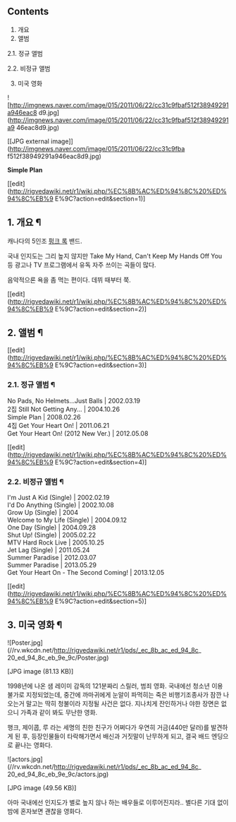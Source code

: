 ## Contents

    

1. 개요 
2. 앨범 
    

2.1. 정규 앨범

2.2. 비정규 앨범

3. 미국 영화 

![http://imgnews.naver.com/image/015/2011/06/22/cc31c9fbaf512f38949291a946eac8
d9.jpg](http://imgnews.naver.com/image/015/2011/06/22/cc31c9fbaf512f38949291a9
46eac8d9.jpg)

[[JPG external image]](http://imgnews.naver.com/image/015/2011/06/22/cc31c9fba
f512f38949291a946eac8d9.jpg)

**Simple Plan**

[[edit](http://rigvedawiki.net/r1/wiki.php/%EC%8B%AC%ED%94%8C%20%ED%94%8C%EB%9
E%9C?action=edit&section=1)]

## 1. 개요 ¶

  

캐나다의 5인조 [펑크 록](%ED%8E%91%ED%81%AC%20%EB%A1%9D.md) 밴드.

  

국내 인지도는 그리 높지 않지만 Take My Hand, Can't Keep My Hands Off You 등 광고나 TV 프로그램에서 유독
자주 쓰이는 곡들이 많다.

  

음악적으론 욕을 좀 먹는 편이다. 데뷔 때부터 쭉.

  

[[edit](http://rigvedawiki.net/r1/wiki.php/%EC%8B%AC%ED%94%8C%20%ED%94%8C%EB%9
E%9C?action=edit&section=2)]

## 2. 앨범 ¶

[[edit](http://rigvedawiki.net/r1/wiki.php/%EC%8B%AC%ED%94%8C%20%ED%94%8C%EB%9
E%9C?action=edit&section=3)]

### 2.1. 정규 앨범 ¶

  

No Pads, No Helmets...Just Balls | 2002.03.19  
2집 Still Not Getting Any... | 2004.10.26  
Simple Plan | 2008.02.26  
4집 Get Your Heart On! | 2011.06.21  
Get Your Heart On! (2012 New Ver.) | 2012.05.08

  

[[edit](http://rigvedawiki.net/r1/wiki.php/%EC%8B%AC%ED%94%8C%20%ED%94%8C%EB%9
E%9C?action=edit&section=4)]

### 2.2. 비정규 앨범 ¶

  

I'm Just A Kid (Single) | 2002.02.19  
I'd Do Anything (Single) | 2002.10.08  
Grow Up (Single) | 2004  
Welcome to My Life (Single) | 2004.09.12  
One Day (Single) | 2004.09.28  
Shut Up! (Single) | 2005.02.22  
MTV Hard Rock Live | 2005.10.25  
Jet Lag (Single) | 2011.05.24  
Summer Paradise | 2012.03.07  
Summer Paradise | 2013.05.29  
Get Your Heart On - The Second Coming! | 2013.12.05

  
  
  

[[edit](http://rigvedawiki.net/r1/wiki.php/%EC%8B%AC%ED%94%8C%20%ED%94%8C%EB%9
E%9C?action=edit&section=5)]

## 3. 미국 영화 ¶

![Poster.jpg](//rv.wkcdn.net/http://rigvedawiki.net/r1/pds/_ec_8b_ac_ed_94_8c_
20_ed_94_8c_eb_9e_9c/Poster.jpg)

[JPG image (81.13 KB)]

  
1998년에 나온 샘 레이미 감독의 121분짜리 스릴러, 범죄 영화. 국내에선 청소년 이용 불가로 지정되었는데, 중간에 까마귀에게 눈알이
파먹히는 죽은 비행기조종사가 잠깐 나오는거 말고는 딱히 청불이라 지정될 사건은 없다. 지나치게 잔인하거나 야한 장면은 없으니 가족과 같이
봐도 무난한 영화.

  

행크, 제이콥, 루 라는 세명의 친한 친구가 어쩌다가 우연히 거금(440만 달러)를 발견하게 된 후, 등장인물들이 타락해가면서 배신과
거짓말이 난무하게 되고, 결국 배드 엔딩으로 끝나는 영화다.

  

![actors.jpg](//rv.wkcdn.net/http://rigvedawiki.net/r1/pds/_ec_8b_ac_ed_94_8c_
20_ed_94_8c_eb_9e_9c/actors.jpg)

[JPG image (49.56 KB)]

  

아마 국내에선 인지도가 별로 높지 않나 하는 배우들로 이루어진지라.. 별다른 기대 없이 밤에 혼자보면 괜찮을 영화다.

